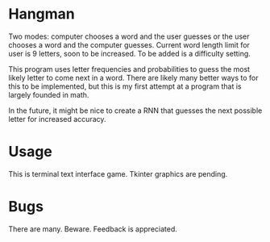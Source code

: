 # Hangman
Two modes: computer chooses a word and the user guesses or the user chooses a word and the computer guesses. Current word length limit for user is 9 letters, soon to be increased. To be added is a difficulty setting.

This program uses letter frequencies and probabilities to guess the most likely letter to come next in a word. There are likely many better ways to for this to be implemented, but this is my first attempt at a program that is largely founded in math.

In the future, it might be nice to create a RNN that guesses the next possible letter for increased accuracy. 

# Usage
This is terminal text interface game. Tkinter graphics are pending.

# Bugs
There are many. Beware. Feedback is appreciated.
